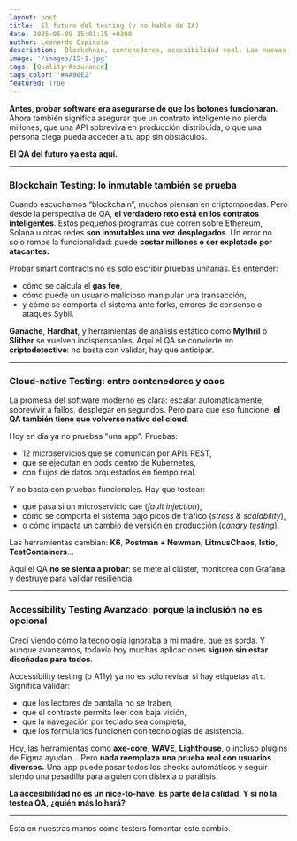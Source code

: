 ```yaml
---
layout: post
title:  El futuro del testing (y no hablo de IA)
date: 2025-05-09 15:01:35 +0300
author: Leonardo Espinosa
description:  Blockchain, contenedores, accesibilidad real. Las nuevas fronteras del testing están aquí. 
image: '/images/15-1.jpg'
tags: [Quality-Assurance]
tags_color: '#4A90E2'
featured: True
---
```


**Antes, probar software era asegurarse de que los botones funcionaran.**
Ahora también significa asegurar que un contrato inteligente no pierda millones, que una API sobreviva en producción distribuida, o que una persona ciega pueda acceder a tu app sin obstáculos.

**El QA del futuro ya está aquí.**

---

### Blockchain Testing: lo inmutable también se prueba

Cuando escuchamos “blockchain”, muchos piensan en criptomonedas.
Pero desde la perspectiva de QA, **el verdadero reto está en los contratos inteligentes**.
Estos pequeños programas que corren sobre Ethereum, Solana u otras redes **son inmutables una vez desplegados**.
Un error no solo rompe la funcionalidad: puede **costar millones o ser explotado por atacantes.**

Probar smart contracts no es solo escribir pruebas unitarias. Es entender:

* cómo se calcula el **gas fee**,
* cómo puede un usuario malicioso manipular una transacción,
* y cómo se comporta el sistema ante forks, errores de consenso o ataques Sybil.

**Ganache**, **Hardhat**, y herramientas de análisis estático como **Mythril** o **Slither** se vuelven indispensables.
Aquí el QA se convierte en **criptodetective**: no basta con validar, hay que anticipar.

---

### Cloud-native Testing: entre contenedores y caos

La promesa del software moderno es clara: escalar automáticamente, sobrevivir a fallos, desplegar en segundos.
Pero para que eso funcione, **el QA también tiene que volverse nativo del cloud**.

Hoy en día ya no pruebas "una app". Pruebas:

* 12 microservicios que se comunican por APIs REST,
* que se ejecutan en pods dentro de Kubernetes,
* con flujos de datos orquestados en tiempo real.

Y no basta con pruebas funcionales. Hay que testear:

* qué pasa si un microservicio cae (*fault injection*),
* cómo se comporta el sistema bajo picos de tráfico (*stress & scalability*),
* o cómo impacta un cambio de versión en producción (*canary testing*).

Las herramientas cambian: **K6**, **Postman + Newman**, **LitmusChaos**, **Istio**, **TestContainers**…

Aquí el QA **no se sienta a probar**: se mete al clúster, monitorea con Grafana y destruye para validar resiliencia.

---

### Accessibility Testing Avanzado: porque la inclusión no es opcional

Crecí viendo cómo la tecnología ignoraba a mi madre, que es sorda.
Y aunque avanzamos, todavía hoy muchas aplicaciones **siguen sin estar diseñadas para todos**.

Accessibility testing (o A11y) ya no es solo revisar si hay etiquetas `alt`.
Significa validar:

* que los lectores de pantalla no se traben,
* que el contraste permita leer con baja visión,
* que la navegación por teclado sea completa,
* que los formularios funcionen con tecnologías de asistencia.

Hoy, las herramientas como **axe-core**, **WAVE**, **Lighthouse**, o incluso plugins de Figma ayudan…
Pero **nada reemplaza una prueba real con usuarios diversos.**
Una app puede pasar todos los checks automáticos y seguir siendo una pesadilla para alguien con dislexia o parálisis.

**La accesibilidad no es un nice-to-have.
Es parte de la calidad. Y si no la testea QA, ¿quién más lo hará?**

---


Esta en nuestras manos como testers fomentar este cambio.


